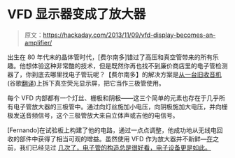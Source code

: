# VFD 显示器变成了放大器

> 原文：<https://hackaday.com/2013/11/09/vfd-display-becomes-an-amplifier/>

出生在 80 年代末的晶体管时代，[费尔南多]错过了高压和真空管带来的所有乐趣。他想体验这种非常酷的技术，但是既然你再也找不到廉价商店里的电子管检测器了，你到底去哪里找电子管玩呢？【费尔南多】的解决方案是[从一台旧收音机](http://fvfilippetti.blogspot.com.ar/2013/11/preamplificador-valvular-con-un-display.html)(谷歌[翻译](http://translate.google.com/translate?sl=es&tl=en&js=n&prev=_t&hl=en&ie=UTF-8&u=http%3A%2F%2Ffvfilippetti.blogspot.com.ar%2F2013%2F11%2Fpreamplificador-valvular-con-un-display.html&act=url))上拆下真空荧光显示屏，把它当作三极管使用。

每个 VFD 内部都有一个灯丝、栅极和阴极——这三个简单的元素也存在于几乎所有电子管放大器的三极管中。通过向灯丝施加小电压，向阴极施加大电压，并向栅极发送音频信号，这个三极管放大来自立体声或吉他的电信号。

[Fernando]在试验板上构建了他的电路，通过一点点调整，他成功地从无线电回收的部件中获得了相当可观的增益。虽然使用 VFD 作为放大器并不新鲜—[在](http://hackaday.com/2010/04/22/vfd-as-a-sound-amplifier/)之前，我们已经见过 [几次了，电子管的构造总是很好看，电子设备更是如此。](http://hackaday.com/2008/12/01/using-vfds-as-amplifiers/)